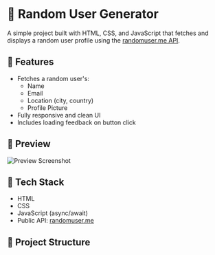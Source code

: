 # 👤 Random User Generator

A simple project built with HTML, CSS, and JavaScript that fetches and displays a random user profile using the [randomuser.me API](https://randomuser.me).

## 🚀 Features

- Fetches a random user's:
  - Name
  - Email
  - Location (city, country)
  - Profile Picture
- Fully responsive and clean UI
- Includes loading feedback on button click

## 📸 Preview

![Preview Screenshot](screenshot.png) <!-- optional if you add a screenshot -->

## 🔧 Tech Stack

- HTML
- CSS
- JavaScript (async/await)
- Public API: [randomuser.me](https://randomuser.me)

## 📁 Project Structure


